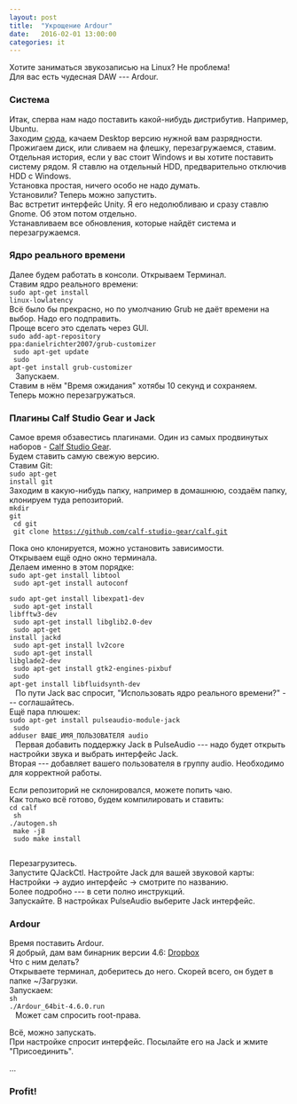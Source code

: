 ```yaml
---
layout: post
title:  "Укрощение Ardour"
date:   2016-02-01 13:00:00
categories: it
---
```


Хотите заниматься звукозаписью на Linux? Не проблема!<br>
Для вас есть чудесная DAW --- Ardour.<br>

### Система
Итак, сперва нам надо поставить какой-нибудь дистрибутив. Например, Ubuntu.<br>
Заходим [сюда](http://ubuntu.ru/get), качаем Desktop версию нужной вам разрядности.<br>
Прожигаем диск, или сливаем на флешку, перезагружаемся, ставим.<br>
Отдельная история, если у вас стоит Windows и вы хотите поставить систему рядом. Я ставлю на отдельный HDD, предварительно отключив HDD с Windows.<br>
Установка простая, ничего особо не надо думать.<br>
Установили? Теперь можно запустить.<br>
Вас встретит интерфейс Unity. Я его недолюбливаю и сразу ставлю Gnome. Об этом потом отдельно.<br>
Устанавливаем все обновления, которые найдёт система и перезагружаемся.<br>

### Ядро реального времени
Далее будем работать в консоли. Открываем Терминал.<br>
Ставим ядро реального времени:<br>
<code>sudo apt-get install linux-lowlatency</code><br>
Всё было бы прекрасно, но по умолчанию Grub не даёт времени на выбор. Надо его подправить.<br>
Проще всего это сделать через GUI.<br>
<code>sudo add-apt-repository ppa:danielrichter2007/grub-customizer <br>
sudo apt-get update <br>
sudo apt-get install grub-customizer<br>
</code>
Запускаем.<br>
Ставим в нём "Время ожидания" хотябы 10 секунд и сохраняем.<br>
Теперь можно перезагружаться.<br>

### Плагины Calf Studio Gear и Jack
Самое время обзавестись плагинами. Один из самых продвинутых наборов - [Calf Studio Gear](http://calf-studio-gear.org/).<br>
Будем ставить самую свежую версию.<br>
Ставим Git:<br>
<code>sudo apt-get install git</code><br>
Заходим в какую-нибудь папку, например в домашнюю, создаём папку, клонируем туда репозиторий.<br>
<code>mkdir git<br>
cd git<br>
git clone https://github.com/calf-studio-gear/calf.git<br>
</code>
Пока оно клонируется, можно установить зависимости.<br>
Открываем ещё одно окно терминала.<br>
Делаем именно в этом порядке:<br>
<code>sudo apt-get install libtool<br>
sudo apt-get install autoconf<br>
sudo apt-get install libexpat1-dev<br>
sudo apt-get install libfftw3-dev<br>
sudo apt-get install libglib2.0-dev<br>
sudo apt-get install jackd<br>
sudo apt-get install lv2core<br>
sudo apt-get install libglade2-dev<br>
sudo apt-get install gtk2-engines-pixbuf<br>
sudo apt-get install libfluidsynth-dev<br>
</code>
По пути Jack вас спросит, "Использовать ядро реального времени?" --- соглашайтесь.<br>
Ещё пара плюшек:<br>
<code>sudo apt-get install pulseaudio-module-jack<br>
sudo adduser ВАШЕ_ИМЯ_ПОЛЬЗОВАТЕЛЯ audio<br>
</code>
Первая добавить поддержку Jack в PulseAudio --- надо будет открыть настройки звука и выбрать интерфейс Jack.<br>
Вторая --- добавляет вашего пользователя в группу audio. Необходимо для корректной работы.<br>

Если репозиторий не склонировался, можете попить чаю.<br>
Как только всё готово, будем компилировать и ставить:<br>
<code>cd calf<br>
sh ./autogen.sh<br>
make -j8<br>
sudo make install<br>
</code>

Перезагрузитесь.<br>
Запустите QJackCtl. Настройте Jack для вашей звуковой карты: Настройки -> аудио интерфейс  -> смотрите по названию.<br>
Более подробно --- в сети полно инструкций.<br>
Запускайте. В настройках PulseAudio выберите Jack интерфейс.<br>

### Ardour
Время поставить Ardour.<br>
Я добрый, дам вам бинарник версии 4.6: [Dropbox](https://dl.dropboxusercontent.com/u/15829218/Ardour_64bit-4.6.0.run)<br>
Что с ним делать?<br>
Открываете терминал, доберитесь до него. Скорей всего, он будет в папке ~/Загрузки.<br>
Запускаем:<br>
<code>sh ./Ardour_64bit-4.6.0.run<br>
</code>
Может сам спросить root-права.<br>

Всё, можно запускать.<br>
При настройке спросит интерфейс. Посылайте его на Jack и жмите "Присоединить".<br>

...<br>

### Profit!